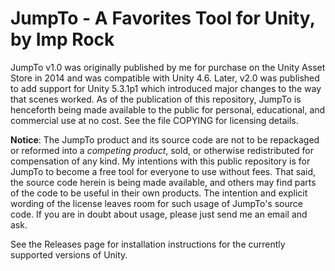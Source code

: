# JumpTo - A Favorites Tool for Unity, by Imp Rock

JumpTo v1.0 was originally published by me for purchase on the Unity Asset Store in 2014 and was compatible with Unity 4.6. Later, v2.0 was published to add support for Unity 5.3.1p1 which introduced major changes to the way that scenes worked. As of the publication of this repository, JumpTo is henceforth being made available to the public for personal, educational, and commercial use at no cost. See the file COPYING for licensing details.

**Notice**: The JumpTo product and its source code are not to be repackaged or reformed into a _competing product_, sold, or otherwise redistributed for compensation of any kind. My intentions with this public repository is for JumpTo to become a free tool for everyone to use without fees. That said, the source code herein is being made available, and others may find parts of the code to be useful in their own products. The intention and explicit wording of the license leaves room for such usage of JumpTo's source code. If you are in doubt about usage, please just send me an email and ask.

See the Releases page for installation instructions for the currently supported versions of Unity.
